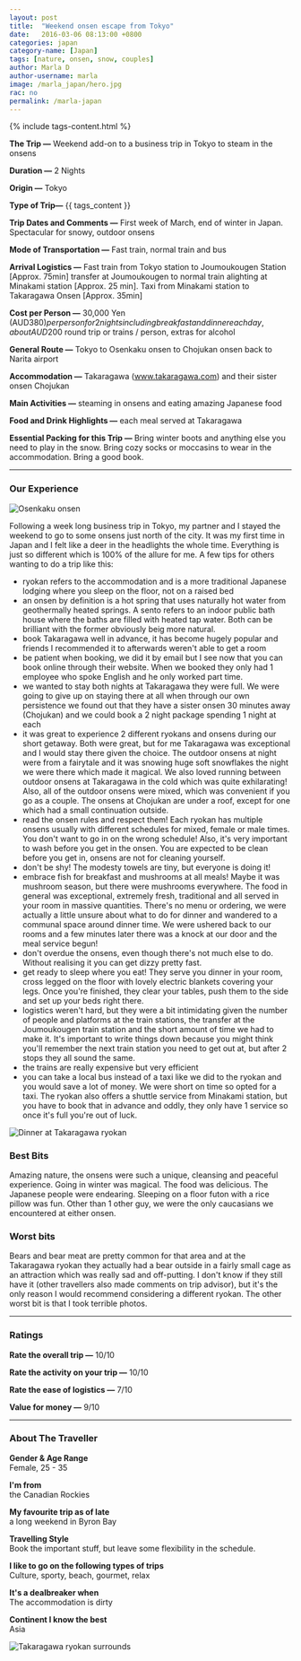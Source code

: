 ```yaml
---
layout: post
title:  "Weekend onsen escape from Tokyo"
date:   2016-03-06 08:13:00 +0800
categories: japan
category-name: [Japan]
tags: [nature, onsen, snow, couples]
author: Marla D
author-username: marla
image: /marla_japan/hero.jpg
rac: no
permalink: /marla-japan
---
```


{% include tags-content.html %}

**The Trip &mdash;** Weekend add-on to a business trip in Tokyo to steam in the onsens  

**Duration &mdash;** 2 Nights

**Origin &mdash;** Tokyo

**Type of Trip&mdash;** {{ tags_content }}

**Trip Dates and Comments &mdash;** First week of March, end of winter in Japan. Spectacular for snowy, outdoor onsens

**Mode of Transportation &mdash;** Fast train, normal train and bus

**Arrival Logistics &mdash;** Fast train from Tokyo station to Joumoukougen Station [Approx. 75min] transfer at Joumoukougen to normal train alighting at Minakami station [Approx. 25 min]. Taxi from Minakami station to Takaragawa Onsen [Approx. 35min]

**Cost per Person &mdash;** 30,000 Yen (AUD$380) per person for 2 nights including breakfast and dinner each day, about AUD$200 round trip or trains / person, extras for alcohol

**General Route &mdash;** Tokyo to Osenkaku onsen to Chojukan onsen back to Narita airport

**Accommodation &mdash;** Takaragawa (www.takaragawa.com) and their sister onsen Chojukan

**Main Activities &mdash;** steaming in onsens and eating amazing Japanese food

**Food and Drink Highlights &mdash;** each meal served at Takaragawa      

**Essential Packing for this Trip &mdash;** Bring winter boots and anything else you need to play in the snow. Bring cozy socks or moccasins to wear in the accommodation. Bring a good book.

<hr />

### Our Experience

![Osenkaku onsen](/img/marla_japan/onsen.jpg "Osenkaku onsen")

Following a week long business trip in Tokyo, my partner and I stayed the weekend to go to some onsens just north of the city. It was my first time in Japan and I felt like a deer in the headlights the whole time. Everything is just so different which is 100% of the allure for me. A few tips for others wanting to do a trip like this:

- ryokan refers to the accommodation and is a more traditional Japanese lodging where you sleep on the floor, not on a raised bed
-  an onsen by definition is a hot spring that uses naturally hot water from geothermally heated springs. A sento refers to an indoor public bath house where the baths are filled with heated tap water. Both can be brilliant with the former obviously beig more natural.
- book Takaragawa well in advance, it has become hugely popular and friends I recommended it to afterwards weren't able to get a room
- be patient when booking, we did it by email but I see now that you can book online through their website. When we booked they only had 1 employee who spoke English and he only worked part time.
- we wanted to stay both nights at Takaragawa they were full. We were going to give up on staying there at all when through our own persistence we found out that they have a sister onsen 30 minutes away (Chojukan) and we could book a 2 night package spending 1 night at each
- it was great to experience 2 different ryokans and onsens during our short getaway. Both were great, but for me Takaragawa was exceptional and I would stay there given the choice. The outdoor onsens at night were from a fairytale and it was snowing huge soft snowflakes the night we were there which made it magical. We also loved running between outdoor onsens at Takaragawa in the cold which was quite exhilarating! Also, all of the outdoor onsens were mixed, which was convenient if you go as a couple. The onsens at Chojukan are under a roof, except for one which had a small continuation outside.  
- read the onsen rules and respect them! Each ryokan has multiple onsens usually with different schedules for mixed, female or male times. You don't want to go in on the wrong schedule! Also, it's very important to wash before you get in the onsen. You are expected to be clean before you get in, onsens are not for cleaning yourself.
- don't be shy! The modesty towels are tiny, but everyone is doing it!
- embrace fish for breakfast and mushrooms at all meals! Maybe it was mushroom season, but there were mushrooms everywhere. The food in general was exceptional, extremely fresh, traditional and all served in your room in massive quantities. There's no menu or ordering, we were actually a little unsure about what to do for dinner and wandered to a communal space around dinner time. We were ushered back to our rooms and a few minutes later there was a knock at our door and the meal service begun!
- don't overdue the onsens, even though there's not much else to do. Without realising it you can get dizzy pretty fast.
- get ready to sleep where you eat! They serve you dinner in your room, cross legged on the floor with lovely electric blankets covering your legs. Once you're finished, they clear your tables, push them to the side and set up your beds right there.
- logistics weren't hard, but they were a bit intimidating given the number of people and platforms at the train stations, the transfer at the Joumoukougen train station and the short amount of time we had to make it. It's important to write things down because you might think you'll remember the next train station you need to get out at, but after 2 stops they all sound the same.
- the trains are really expensive but very efficient
- you can take a local bus instead of a taxi like we did to the ryokan and you would save a lot of money. We were short on time so opted for a taxi. The ryokan also offers a shuttle service from Minakami station, but you have to book that in advance and oddly, they only have 1 service so once it's full you're out of luck.  


![Dinner at Takaragawa ryokan](/img/marla_japan/lmdinner.jpg "Dinner at Takaragawa ryokan")


### Best Bits

Amazing nature, the onsens were such a unique, cleansing and peaceful experience. Going in winter was magical. The food was delicious. The Japanese people were endearing. Sleeping on a floor futon with a rice pillow was fun. Other than 1 other guy, we were the only caucasians we encountered at either onsen.

### Worst bits

Bears and bear meat are pretty common for that area and at the Takaragawa ryokan they actually had a bear outside in a fairly small cage as an attraction which was really sad and off-putting. I don't know if they still have it (other travellers also made comments on trip advisor), but it's the only reason I would recommend considering a different ryokan. The other worst bit is that I took terrible photos.

<hr />

### Ratings

**Rate the overall trip &mdash;** 10/10

**Rate the activity on your trip &mdash;** 10/10

**Rate the ease of logistics &mdash;** 7/10

**Value for money &mdash;** 9/10  

<hr />

### About The Traveller

**Gender & Age Range<br />** Female, 25 - 35

**I'm from <br />** the Canadian Rockies

**My favourite trip as of late <br />** a long weekend in Byron Bay

**Travelling Style <br />** Book the important stuff, but leave some flexibility in the schedule.

**I like to go on the following types of trips <br />** Culture, sporty, beach, gourmet, relax

**It's a dealbreaker when <br />** The accommodation is dirty

**Continent I know the best <br />** Asia

![Takaragawa ryokan surrounds](/img/marla_japan/ryokanoutside.jpg "Takaragawa ryokan surrounds")
